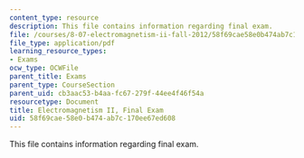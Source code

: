 ```yaml
---
content_type: resource
description: This file contains information regarding final exam.
file: /courses/8-07-electromagnetism-ii-fall-2012/58f69cae58e0b474ab7c170ee67ed608_MIT8_07F12_finalexam.pdf
file_type: application/pdf
learning_resource_types:
- Exams
ocw_type: OCWFile
parent_title: Exams
parent_type: CourseSection
parent_uid: cb3aac53-b4aa-fc67-279f-44ee4f46f54a
resourcetype: Document
title: Electromagnetism II, Final Exam
uid: 58f69cae-58e0-b474-ab7c-170ee67ed608
---
```

This file contains information regarding final exam.

